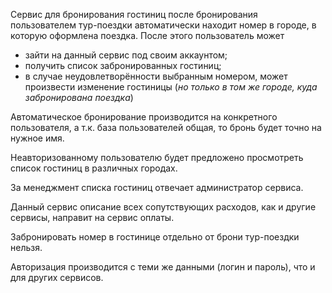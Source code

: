 Сервис для бронирования гостиниц после бронирования пользователем тур-поездки автоматически находит номер в городе, в которую оформлена поездка.
После этого пользователь может

   * зайти на данный сервис под своим аккаунтом;
   * получить список забронированных гостиниц;
   * в случае неудовлетворённости выбранным номером, может произвести изменение гостиницы (*но только в том же городе, куда забронирована поездка*)

Автоматическое бронирование производится на конкретного пользователя, а т.к. база пользователей общая, то бронь будет точно на нужное имя.

Неавторизованному пользователю будет предложено просмотреть список гостиниц в различных городах.

За менеджмент списка гостиниц отвечает администратор сервиса.

Данный сервис описание всех сопутствующих расходов, как и другие сервисы, направит на сервис оплаты.

Забронировать номер в гостинице отдельно от брони тур-поездки нельзя.

Авторизация производится с теми же данными (логин и пароль), что и для других сервисов.